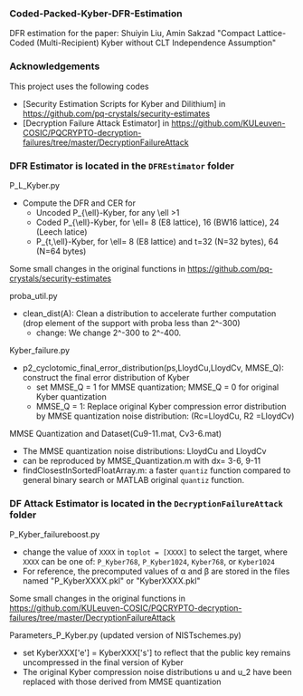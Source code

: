 ### Coded-Packed-Kyber-DFR-Estimation
DFR estimation for the paper: Shuiyin Liu, Amin Sakzad "Compact Lattice-Coded (Multi-Recipient) Kyber without CLT Independence Assumption"
### Acknowledgements
This project uses the following codes 
- [Security Estimation Scripts for Kyber and Dilithium] in https://github.com/pq-crystals/security-estimates
- [Decryption Failure Attack Estimator] in https://github.com/KULeuven-COSIC/PQCRYPTO-decryption-failures/tree/master/DecryptionFailureAttack

### DFR Estimator is located in the `DFREstimator` folder
P_L_Kyber.py
* Compute the DFR and CER for 
  * Uncoded P_{\ell}-Kyber, for any \ell >1
  * Coded P_{\ell}-Kyber, for \ell= 8 (E8 lattice), 16 (BW16 lattice), 24 (Leech latice)
  * P_{t,\ell}-Kyber, for \ell= 8 (E8 lattice) and t=32 (N=32 bytes), 64 (N=64 bytes)

Some small changes in the original functions in https://github.com/pq-crystals/security-estimates

proba_util.py
* clean_dist(A):  Clean a distribution to accelerate further computation (drop element of the support with proba less than 2^-300)
  * change: We change 2^-300 to 2^-400.

Kyber_failure.py
* p2_cyclotomic_final_error_distribution(ps,LloydCu,LloydCv, MMSE_Q): construct the final error distribution of Kyber
  * set MMSE_Q = 1 for MMSE quantization; MMSE_Q = 0 for original Kyber quantization
  * MMSE_Q = 1: Replace original Kyber compression error distribution by MMSE quantization noise distribution: (Rc=LloydCu, R2 =LloydCv)

MMSE Quantization and Dataset(Cu9-11.mat, Cv3-6.mat)
* The MMSE quantization noise distributions: LloydCu and LloydCv
* can be reproduced by MMSE_Quantization.m with dx= 3-6, 9-11
* findClosestInSortedFloatArray.m: a faster `quantiz` function compared to general binary search or MATLAB original `quantiz` function.

### DF Attack Estimator is located in the `DecryptionFailureAttack` folder

P_Kyber_failureboost.py
* change the value of `XXXX` in `toplot = [XXXX]` to select the target, where `XXXX` can be one of: `P_Kyber768`, `P_Kyber1024`, `Kyber768`, or `Kyber1024`
* For reference, the precomputed values of α and β are stored in the files named "P_KyberXXXX.pkl" or "KyberXXXX.pkl"

Some small changes in the original functions in https://github.com/KULeuven-COSIC/PQCRYPTO-decryption-failures/tree/master/DecryptionFailureAttack

Parameters_P_Kyber.py (updated version of NISTschemes.py)
 * set KyberXXX['e'] = KyberXXX['s'] to reflect that the public key remains uncompressed in the final version of Kyber
 * The original Kyber compression noise distributions u and u_2 have been replaced with those derived from MMSE quantization
